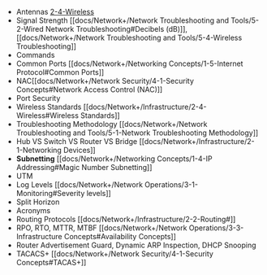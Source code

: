 - Antennas [2-4-Wireless](/docs/Network+/Infrastructure/4-Wireless.md#Wireless%20Technologies)
- Signal Strength [[docs/Network+/Network Troubleshooting and Tools/5-2-Wired Network Troubleshooting#Decibels (dB)]], [[docs/Network+/Network Troubleshooting and Tools/5-4-Wireless Troubleshooting]]
- Commands
- Common Ports [[docs/Network+/Networking Concepts/1-5-Internet Protocol#Common Ports]]
- NAC[[docs/Network+/Network Security/4-1-Security Concepts#Network Access Control (NAC)]]
- Port Security 
- Wireless Standards [[docs/Network+/Infrastructure/2-4-Wireless#Wireless Standards]]
- Troubleshooting Methodology [[docs/Network+/Network Troubleshooting and Tools/5-1-Network Troubleshooting Methodology]]
- Hub VS Switch VS Router VS Bridge [[docs/Network+/Infrastructure/2-1-Networking Devices]]
- **Subnetting** [[docs/Network+/Networking Concepts/1-4-IP Addressing#Magic Number Subnetting]]
- UTM
- Log Levels [[docs/Network+/Network Operations/3-1-Monitoring#Severity levels]]
- Split Horizon
- Acronyms
- Routing Protocols [[docs/Network+/Infrastructure/2-2-Routing#]]
- RPO, RTO, MTTR, MTBF [[docs/Network+/Network Operations/3-3-Infrastructure Concepts#Availability Concepts]]
- Router Advertisement Guard, Dynamic ARP Inspection, DHCP Snooping
- TACACS+ [[docs/Network+/Network Security/4-1-Security Concepts#TACAS+]]
